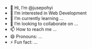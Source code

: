 - 👋 Hi, I’m @jusepohyi
- 👀 I’m interested in Web Development
- 🌱 I’m currently learning ...
- 💞️ I’m looking to collaborate on ...
- 📫 How to reach me ...
- 😄 Pronouns: ...
- ⚡ Fun fact: ...

<!---
jusepohyi/jusepohyi is a ✨ special ✨ repository because its `README.md` (this file) appears on your GitHub profile.
You can click the Preview link to take a look at your changes.
--->
